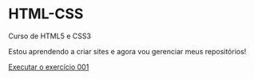 # HTML-CSS
Curso de HTML5 e CSS3

Estou aprendendo a criar sites e agora vou gerenciar meus repositórios!

<a href="https://tallesferraz.github.io/HTML-CSS/Exercicios/ex001/index.html"> Executar o exercício 001</a>